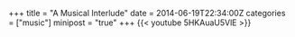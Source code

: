 +++
title = "A Musical Interlude"
date = 2014-06-19T22:34:00Z
categories = ["music"]
minipost = "true"
+++
{{< youtube 5HKAuaU5VlE >}}